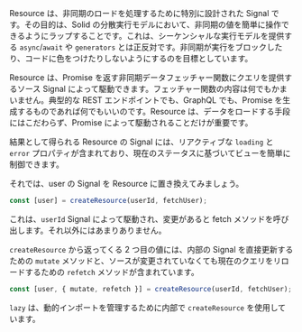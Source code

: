 Resource は、非同期のロードを処理するために特別に設計された Signal です。その目的は、Solid の分散実行モデルにおいて、非同期の値を簡単に操作できるようにラップすることです。これは、シーケンシャルな実行モデルを提供する `async`/`await` や `generators` とは正反対です。非同期が実行をブロックしたり、コードに色をつけたりしないようにするのを目標としています。

Resource は、Promise を返す非同期データフェッチャー関数にクエリを提供するソース Signal によって駆動できます。フェッチャー関数の内容は何でもかまいません。典型的な REST エンドポイントでも、GraphQL でも、Promise を生成するものであれば何でもいいのです。Resource は、データをロードする手段にはこだわらず、Promise によって駆動されることだけが重要です。

結果として得られる Resource の Signal には、リアクティブな `loading` と `error` プロパティが含まれており、現在のステータスに基づいてビューを簡単に制御できます。

それでは、user の Signal を Resource に置き換えてみましょう。
```js
const [user] = createResource(userId, fetchUser);
```
これは、`userId` Signal によって駆動され、変更があると fetch メソッドを呼び出します。それ以外にはあまりありません。

`createResource` から返ってくる 2 つ目の値には、内部の Signal を直接更新するための `mutate` メソッドと、ソースが変更されていなくても現在のクエリをリロードするための `refetch` メソッドが含まれています。

```js
const [user, { mutate, refetch }] = createResource(userId, fetchUser);
```

`lazy` は、動的インポートを管理するために内部で `createResource` を使用しています。
